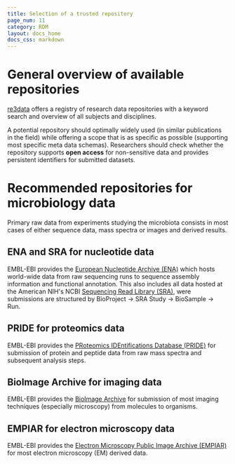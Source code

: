 ```yaml
---
title: Selection of a trusted repository
page_num: 11
category: RDM
layout: docs_home
docs_css: markdown
---
```


# General overview of available repositories
[re3data](https://www.re3data.org/) offers a registry of research data repositories with a keyword search and overview of all subjects and disciplines.

A potential repository should optimally widely used (in similar publications in the field) while offering a scope that is as specific as possible (supporting most specific meta data schemas).
Researchers should check whether the repository supports **open access** for non-sensitive data and provides persistent identifiers for submitted datasets.

# Recommended repositories for microbiology data
Primary raw data from experiments studying the microbiota consists in most cases of either sequence data, mass spectra or images and derived results.

## ENA and SRA for nucleotide data
EMBL-EBI provides the [European Nucleotide Archive (ENA)](https://www.ebi.ac.uk/ena/browser/home) which hosts world-wide data from raw sequencing runs to sequence assembly information and functional annotation.
This also includes all data hosted at the American NIH's NCBI [Sequencing Read Library (SRA)](https://www.ncbi.nlm.nih.gov/sra), were submissions are structured by BioProject -> SRA Study -> BioSample -> Run.

## PRIDE for proteomics data
EMBL-EBI provides the [PRoteomics IDEntifications Database (PRIDE)](https://www.ebi.ac.uk/pride) for submission of protein and peptide data from raw mass spectra and subsequent analysis steps.

## BioImage Archive for imaging data
EMBL-EBI provides the [BioImage Archive](https://www.ebi.ac.uk/bioimage-archive) for submission of most imaging techniques (especially microscopy) from molecules to organisms.

## EMPIAR for electron microscopy data
EMBL-EBI provides the [Electron Microscopy Public Image Archive (EMPIAR)](https://www.ebi.ac.uk/empiar) for most electron microscopy (EM) derived data.
